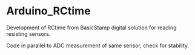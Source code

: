 Arduino_RCtime
==============
Development of RCtime from BasicStamp digital solution for reading resisting sensors.

Code in parallel to ADC measurement of same sensor, check for stability.
